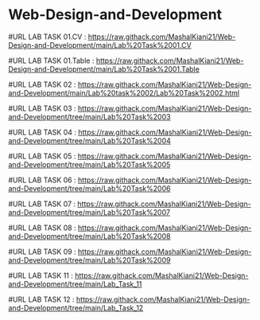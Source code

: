 # Web-Design-and-Development

#URL LAB TASK 01.CV : https://raw.githack.com/MashalKiani21/Web-Design-and-Development/main/Lab%20Task%2001.CV

#URL LAB TASK 01.Table : https://raw.githack.com/MashalKiani21/Web-Design-and-Development/main/Lab%20Task%2001.Table

#URL LAB TASK 02 : https://raw.githack.com/MashalKiani21/Web-Design-and-Development/main/Lab%20task%2002/Lab%20Task%2002.html

#URL LAB TASK 03 : https://raw.githack.com/MashalKiani21/Web-Design-and-Development/tree/main/Lab%20Task%2003

#URL LAB TASK 04 : https://raw.githack.com/MashalKiani21/Web-Design-and-Development/tree/main/Lab%20Task%2004

#URL LAB TASK 05 : https://raw.githack.com/MashalKiani21/Web-Design-and-Development/tree/main/Lab%20Task%2005

#URL LAB TASK 06 : https://raw.githack.com/MashalKiani21/Web-Design-and-Development/tree/main/Lab%20Task%2006

#URL LAB TASK 07 : https://raw.githack.com/MashalKiani21/Web-Design-and-Development/tree/main/Lab%20Task%2007

#URL LAB TASK 08 : https://raw.githack.com/MashalKiani21/Web-Design-and-Development/tree/main/Lab%20Task%2008

#URL LAB TASK 09 : https://raw.githack.com/MashalKiani21/Web-Design-and-Development/tree/main/Lab%20Task%2009

#URL LAB TASK 11 : https://raw.githack.com/MashalKiani21/Web-Design-and-Development/tree/main/Lab_Task_11

#URL LAB TASK 12 : https://raw.githack.com/MashalKiani21/Web-Design-and-Development/tree/main/Lab_Task_12

